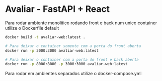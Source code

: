 # Avaliar - FastAPI + React

Para rodar ambiente monolitico rodando front e back num unico container utilize o Dockerfile default

```bash
docker build -t avaliar-web:latest .

# Para deixar o container somente com a porta do front aberta
docker run -p 3000:3000 avaliar-web:latest

# Para deixar o container com a porta do front e back aberta
docker run -p 8000:8000 -p 3000:3000 avaliar-web:latest
```

Para rodar em ambientes separados utilize o docker-compose.yml
